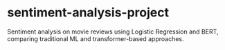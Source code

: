 # sentiment-analysis-project
Sentiment analysis on movie reviews using Logistic Regression and BERT, comparing traditional ML and transformer-based approaches.
